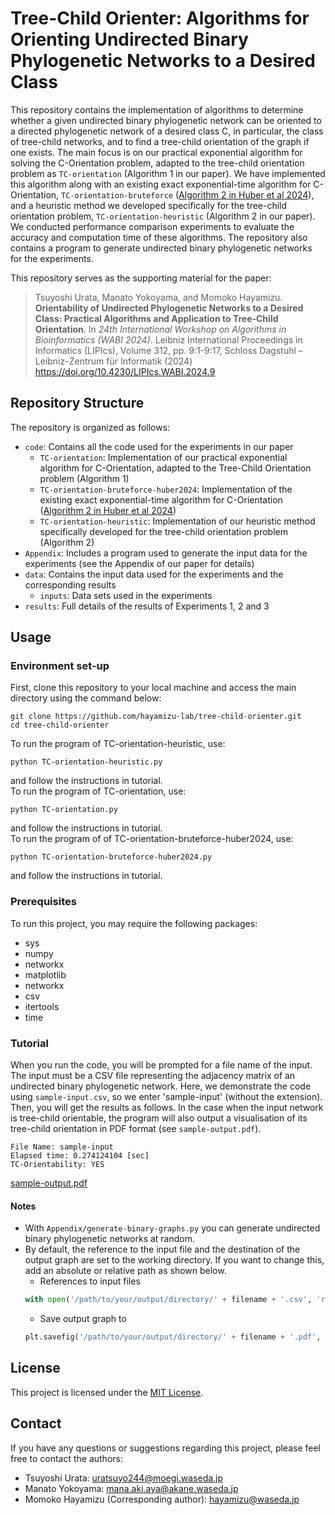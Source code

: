 # Tree-Child Orienter: Algorithms for Orienting Undirected Binary Phylogenetic Networks to a Desired Class

This repository contains the implementation of algorithms to determine whether a given undirected binary phylogenetic network can be oriented to a directed phylogenetic network of a desired class C, in particular, the class of tree-child networks, and to find a tree-child orientation of the graph if one exists. The main focus is on our practical exponential algorithm for solving the C-Orientation problem, adapted to the tree-child orientation problem as `TC-orientation` (Algorithm 1 in our paper). We have implemented this algorithm along with an existing exact exponential-time algorithm for C-Orientation, `TC-orientation-bruteforce` ([Algorithm 2 in Huber et al 2024](https://doi.org/10.1016/j.jcss.2023.103480)), and a heuristic method we developed specifically for the tree-child orientation problem, `TC-orientation-heuristic` (Algorithm 2 in our paper). We conducted performance comparison experiments to evaluate the accuracy and computation time of these algorithms. The repository also contains a program to generate undirected binary phylogenetic networks for the experiments. 

This repository serves as the supporting material for the paper:

> Tsuyoshi Urata, Manato Yokoyama, and Momoko Hayamizu. **Orientability of Undirected Phylogenetic Networks to a Desired Class: Practical Algorithms and Application to Tree-Child Orientation**. In _24th International Workshop on Algorithms in Bioinformatics (WABI 2024)_. Leibniz International Proceedings in Informatics (LIPIcs), Volume 312, pp. 9:1-9:17, Schloss Dagstuhl – Leibniz-Zentrum für Informatik (2024) https://doi.org/10.4230/LIPIcs.WABI.2024.9

## Repository Structure

The repository is organized as follows:

* `code`: Contains all the code used for the experiments in our paper
  * `TC-orientation`: Implementation of our practical exponential algorithm for C-Orientation, adapted to the Tree-Child Orientation problem (Algorithm 1)
  * `TC-orientation-bruteforce-huber2024`: Implementation of the existing exact exponential-time algorithm for C-Orientation  ([Algorithm 2 in Huber et al 2024](https://doi.org/10.1016/j.jcss.2023.103480))
  * `TC-orientation-heuristic`: Implementation of our heuristic method specifically developed for the tree-child orientation problem (Algorithm 2)
* `Appendix`: Includes a program used to generate the input data for the experiments (see the Appendix of our paper for details)
* `data`: Contains the input data used for the experiments and the corresponding results
  * `inputs`: Data sets used in the experiments
* `results`: Full details of the results of Experiments 1, 2 and 3

## Usage

### Environment set-up

First, clone this repository to your local machine and access the main directory using the command below:
```terminal
git clone https://github.com/hayamizu-lab/tree-child-orienter.git
cd tree-child-orienter
```
To run the program of TC-orientation-heuristic, use:
```
python TC-orientation-heuristic.py
```
and follow the instructions in tutorial.  
To run the program of TC-orientation, use:
```
python TC-orientation.py
```
and follow the instructions in tutorial.  
To run the program of of TC-orientation-bruteforce-huber2024, use:
```
python TC-orientation-bruteforce-huber2024.py
```
and follow the instructions in tutorial.

### Prerequisites
To run this project, you may require the following packages:
+ sys
+ numpy
+ networkx
+ matplotlib
+ networkx
+ csv
+ itertools
+ time

### Tutorial
When you run the code, you will be prompted for a file name of the input. The input must be a CSV file representing the adjacency matrix of an undirected binary phylogenetic network. Here, we demonstrate the code using `sample-input.csv`, so we enter 'sample-input' (without the extension). Then, you will get the results as follows. In the case when the input network is tree-child orientable, the program will also output a visualisation of its tree-child orientation in PDF format (see `sample-output.pdf`). 
```
File Name: sample-input
Elapsed time: 0.274124104 [sec]
TC-Orientability: YES
```
[sample-output.pdf](sample-output.pdf)

#### Notes
+ With `Appendix/generate-binary-graphs.py` you can generate undirected binary phylogenetic networks at random.
+ By default, the reference to the input file and the destination of the output graph are set to the working directory. If you want to change this, add an absolute or relative path as shown below.
    - References to input files
    ```python
    with open('/path/to/your/output/directory/' + filename + '.csv', 'r', encoding='utf-8') as file:
    ```
    - Save output graph to
    ```python
    plt.savefig('/path/to/your/output/directory/' + filename + '.pdf', format='pdf') 
    ```

## License

This project is licensed under the [MIT License](LICENSE).

## Contact

If you have any questions or suggestions regarding this project, please feel free to contact the authors:

- Tsuyoshi Urata: [uratsuyo244@moegi.waseda.jp](mailto:uratsuyo244@moegi.waseda.jp)
- Manato Yokoyama: [mana.aki.aya@akane.waseda.jp](mailto:mana.aki.aya@akane.waseda.jp)
- Momoko Hayamizu (Corresponding author): [hayamizu@waseda.jp](mailto:hayamizu@waseda.jp)
